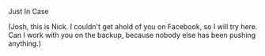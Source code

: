 Just In Case

(Josh, this is Nick.  I couldn't get ahold of you on Facebook, so I will try here.
Can I work with you on the backup, because nobody else has been pushing anything.)
